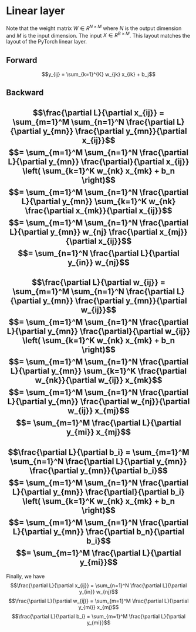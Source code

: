 # Linear layer
Note that the weight matrix $W \in R^{N \times M}$ where $N$ is the output dimension and $M$ is the input dimension. The input $X \in R^{B \times M}$. This layout matches the layout of the PyTorch linear layer.

## Forward
$$y_{ij} = \sum_{k=1}^{K} w_{jk} x_{ik} + b_j$$

## Backward
<!-- x -->
$$\frac{\partial L}{\partial x_{ij}} = \sum_{m=1}^M \sum_{n=1}^N \frac{\partial L}{\partial y_{mn}} \frac{\partial y_{mn}}{\partial x_{ij}}$$
$$= \sum_{m=1}^M \sum_{n=1}^N \frac{\partial L}{\partial y_{mn}} \frac{\partial}{\partial x_{ij}} \left( \sum_{k=1}^K w_{nk} x_{mk} + b_n \right)$$
$$= \sum_{m=1}^M \sum_{n=1}^N \frac{\partial L}{\partial y_{mn}} \sum_{k=1}^K w_{nk} \frac{\partial x_{mk}}{\partial x_{ij}}$$
$$= \sum_{m=1}^M \sum_{n=1}^N \frac{\partial L}{\partial y_{mn}} w_{nj} \frac{\partial x_{mj}}{\partial x_{ij}}$$
$$= \sum_{n=1}^N \frac{\partial L}{\partial y_{in}} w_{nj}$$
---
<!-- w -->
$$\frac{\partial L}{\partial w_{ij}} = \sum_{m=1}^M \sum_{n=1}^N \frac{\partial L}{\partial y_{mn}} \frac{\partial y_{mn}}{\partial w_{ij}}$$
$$= \sum_{m=1}^M \sum_{n=1}^N \frac{\partial L}{\partial y_{mn}} \frac{\partial}{\partial w_{ij}} \left( \sum_{k=1}^K w_{nk} x_{mk} + b_n \right)$$
$$= \sum_{m=1}^M \sum_{n=1}^N \frac{\partial L}{\partial y_{mn}} \sum_{k=1}^K \frac{\partial w_{nk}}{\partial w_{ij}} x_{mk}$$
$$= \sum_{m=1}^M \sum_{n=1}^N \frac{\partial L}{\partial y_{mn}} \frac{\partial w_{nj}}{\partial w_{ij}} x_{mj}$$
$$= \sum_{m=1}^M \frac{\partial L}{\partial y_{mi}} x_{mj}$$
---
<!-- b -->
$$\frac{\partial L}{\partial b_i} = \sum_{m=1}^M \sum_{n=1}^N \frac{\partial L}{\partial y_{mn}} \frac{\partial y_{mn}}{\partial b_i}$$
$$= \sum_{m=1}^M \sum_{n=1}^N \frac{\partial L}{\partial y_{mn}} \frac{\partial}{\partial b_i} \left( \sum_{k=1}^K w_{nk} x_{mk} + b_n \right)$$
$$= \sum_{m=1}^M \sum_{n=1}^N \frac{\partial L}{\partial y_{mn}} \frac{\partial b_n}{\partial b_i}$$
$$= \sum_{m=1}^M \frac{\partial L}{\partial y_{mi}}$$
---
Finally, we have
$$\frac{\partial L}{\partial x_{ij}} = \sum_{n=1}^N \frac{\partial L}{\partial y_{in}} w_{nj}$$
$$\frac{\partial L}{\partial w_{ij}} = \sum_{m=1}^M \frac{\partial L}{\partial y_{mi}} x_{mj}$$
$$\frac{\partial L}{\partial b_i} = \sum_{m=1}^M \frac{\partial L}{\partial y_{mi}}$$
